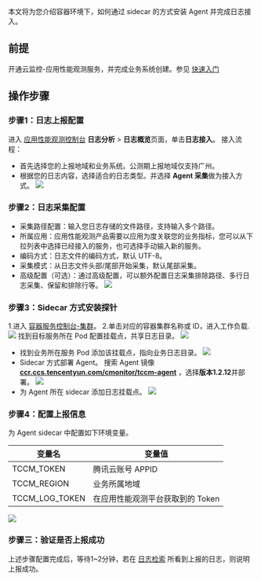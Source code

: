本文将为您介绍容器环境下，如何通过 sidecar 的方式安装 Agent 并完成日志接入。

## 前提
开通云监控-应用性能观测服务，并完成业务系统创建。参见 [快速入门](https://cloud.tencent.com/document/product/1463/57467) 

## 操作步骤
### 步骤1：日志上报配置
进入 [应用性能观测控制台](https://console.cloud.tencent.com/apm) **日志分析** > **日志概览**页面，单击**日志接入**。
接入流程：
- 首先选择您的上报地域和业务系统。公测期上报地域仅支持广州。
- 根据您的日志内容，选择适合的日志类型。并选择 **Agent 采集**做为接入方式。
![](https://qcloudimg.tencent-cloud.cn/raw/45894cf24afd0d2215db353d0b981255.png)

### 步骤2：日志采集配置
- 采集路径配置：输入您日志存储的文件路径，支持输入多个路径。
- 所属应用：应用性能观测产品需要以应用为度关联您的业务指标，您可以从下拉列表中选择已经接入的服务，也可选择手动输入新的服务。
- 编码方式：日志文件的编码方式，默认 UTF-8。
- 采集模式：从日志文件头部/尾部开始采集，默认尾部采集。
- 高级配置（可选）：通过高级配置，可以额外配置日志采集排除路径、多行日志采集、保留和排除行等。
![](https://qcloudimg.tencent-cloud.cn/raw/037560c2efa4f5d6d5d453ba1a74e73a.png)

### 步骤3：Sidecar 方式安装探针
1.进入 [容器服务控制台-集群](https://console.cloud.tencent.com/tke2)。
2.单击对应的容器集群名称或 ID，进入工作负载.
![](https://qcloudimg.tencent-cloud.cn/raw/3619b40b7255becec0a329f4664a1dc6.png)
找到目标服务所在 Pod 配置挂载点，共享日志目录。
![](https://qcloudimg.tencent-cloud.cn/raw/b9ed9a1c1ed437f57fa21c1fdf211a8d.png)
 - 找到业务所在服务 Pod 添加该挂载点，指向业务日志目录。
![](https://qcloudimg.tencent-cloud.cn/raw/87c1228412209c4c6882fe92f5790ec6.png)
 - Sidecar 方式部署 Agent。
搜索 Agent 镜像 **[ccr.ccs.tencentyun.com/cmonitor/tccm-agent](http://ccr.ccs.tencentyun.com/cmonitor/tccm-agent)** ，选择**版本1.2.12**并部署。
![](https://qcloudimg.tencent-cloud.cn/raw/f000aaba49cc467bafbdd1f7c2c44495.png)
 - 为 Agent 所在 sidecar 添加日志挂载点。
![](https://qcloudimg.tencent-cloud.cn/raw/70007553dca94de4eef1c709d82b8ce5.png)

### 步骤4：配置上报信息
为 Agent sidecar 中配置如下环境变量。

|变量名 |变量值|
|---------|---------|
|TCCM_TOKEN |腾讯云账号 APPID |
|TCCM_REGION |业务所属地域 |
|TCCM_LOG_TOKEN |在应用性能观测平台获取到的 Token |

![](https://qcloudimg.tencent-cloud.cn/raw/18ee9472c15b2da9b19f7d31fb6a2593.png)

### 步骤三：验证是否上报成功
上述步骤配置完成后，等待1~2分钟，若在 [日志检索](https://console.cloud.tencent.com/apm/explorer/log/query) 所看到上报的日志，则说明上报成功。




